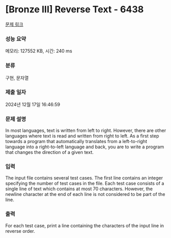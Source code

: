 # [Bronze III] Reverse Text - 6438 

[문제 링크](https://www.acmicpc.net/problem/6438) 

### 성능 요약

메모리: 127552 KB, 시간: 240 ms

### 분류

구현, 문자열

### 제출 일자

2024년 12월 17일 16:46:59

### 문제 설명

<p>In most languages, text is written from left to right. However, there are other languages where text is read and written from right to left. As a first step towards a program that automatically translates from a left-to-right language into a right-to-left language and back, you are to write a program that changes the direction of a given text.</p>

### 입력 

 <p>The input file contains several test cases. The first line contains an integer specifying the number of test cases in the file. Each test case consists of a single line of text which contains at most 70 characters. However, the newline character at the end of each line is not considered to be part of the line.</p>

### 출력 

 <p>For each test case, print a line containing the characters of the input line in reverse order.</p>

